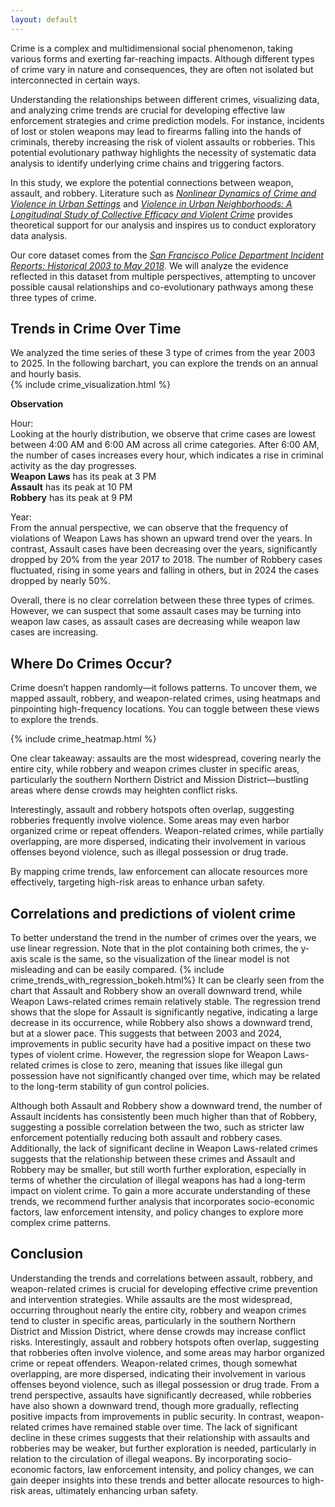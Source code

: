 ```yaml
---
layout: default
---
```


Crime is a complex and multidimensional social phenomenon, taking various forms and exerting far-reaching impacts. Although different types of crime vary in nature and consequences, they are often not isolated but interconnected in certain ways.  

Understanding the relationships between different crimes, visualizing data, and analyzing crime trends are crucial for developing effective law enforcement strategies and crime prediction models. For instance, incidents of lost or stolen weapons may lead to firearms falling into the hands of criminals, thereby increasing the risk of violent assaults or robberies. This potential evolutionary pathway highlights the necessity of systematic data analysis to identify underlying crime chains and triggering factors.  

In this study, we explore the potential connections between weapon, assault, and robbery. Literature such as [_Nonlinear Dynamics of Crime and Violence in Urban Settings_](https://jasss.soc.surrey.ac.uk/15/1/2.html) and [_Violence in Urban Neighborhoods: A Longitudinal Study of Collective Efficacy and Violent Crime_](https://doi-org.proxy.findit.cvt.dk/10.1007/s10940-016-9311-z) provides theoretical support for our analysis and inspires us to conduct exploratory data analysis.  

Our core dataset comes from the [_San Francisco Police Department Incident Reports: Historical 2003 to May 2018_](https://data.sfgov.org/Public-Safety/Police-Department-Incident-Reports-Historical-2003/tmnf-yvry). We will analyze the evidence reflected in this dataset from multiple perspectives, attempting to uncover possible causal relationships and co-evolutionary pathways among these three types of crime.  


## Trends in Crime Over Time
We analyzed the time series of these 3 type of crimes from the year 2003 to 2025. In the following barchart, you can explore the trends on an annual and hourly basis.
<br>
{% include crime_visualization.html %}

**Observation**

Hour: <br>
Looking at the hourly distribution, we observe that crime cases are lowest between 4:00 AM and 6:00 AM across all crime categories. After 6:00 AM, the number of cases increases every hour, which indicates a rise in criminal activity as the day progresses.
<br>
**Weapon Laws** has its peak at 3 PM <br>
**Assault** has its peak at 10 PM <br>
**Robbery** has its peak at 9 PM <br>

Year: <br>
From the annual perspective, we can observe that the frequency of violations of Weapon Laws has shown an upward trend over the years. In contrast, Assault cases have been  decreasing over the years, significantly dropped by 20% from the year 2017 to 2018.
The number of Robbery cases fluctuated, rising in some years and falling in others, but in 2024 the cases dropped by nearly 50%.<br>

Overall, there is no clear correlation between these three types of crimes. However, we can suspect that some assault cases may be turning into weapon law cases, as assault cases are decreasing while weapon law cases are increasing.

## Where Do Crimes Occur?

Crime doesn’t happen randomly—it follows patterns. To uncover them, we mapped assault, robbery, and weapon-related crimes, using heatmaps and pinpointing high-frequency locations. You can toggle between these views to explore the trends.

{% include crime_heatmap.html %}

One clear takeaway: assaults are the most widespread, covering nearly the entire city, while robbery and weapon crimes cluster in specific areas, particularly the southern Northern District and Mission District—bustling areas where dense crowds may heighten conflict risks.

Interestingly, assault and robbery hotspots often overlap, suggesting robberies frequently involve violence. Some areas may even harbor organized crime or repeat offenders. Weapon-related crimes, while partially overlapping, are more dispersed, indicating their involvement in various offenses beyond violence, such as illegal possession or drug trade.

By mapping crime trends, law enforcement can allocate resources more effectively, targeting high-risk areas to enhance urban safety.

## Correlations and predictions of violent crime
To better understand the trend in the number of crimes over the years, we use linear regression. Note that in the plot containing both crimes, the y-axis scale is the same, so the visualization of the linear model is not misleading and can be easily compared.
{% include crime_trends_with_regression_bokeh.html%}
It can be clearly seen from the chart that Assault and Robbery show an overall downward trend, while Weapon Laws-related crimes remain relatively stable. The regression trend shows that the slope for Assault is significantly negative, indicating a large decrease in its occurrence, while Robbery also shows a downward trend, but at a slower pace. This suggests that between 2003 and 2024, improvements in public security have had a positive impact on these two types of violent crime. However, the regression slope for Weapon Laws-related crimes is close to zero, meaning that issues like illegal gun possession have not significantly changed over time, which may be related to the long-term stability of gun control policies.

Although both Assault and Robbery show a downward trend, the number of Assault incidents has consistently been much higher than that of Robbery, suggesting a possible correlation between the two, such as stricter law enforcement potentially reducing both assault and robbery cases. Additionally, the lack of significant decline in Weapon Laws-related crimes suggests that the relationship between these crimes and Assault and Robbery may be smaller, but still worth further exploration, especially in terms of whether the circulation of illegal weapons has had a long-term impact on violent crime. To gain a more accurate understanding of these trends, we recommend further analysis that incorporates socio-economic factors, law enforcement intensity, and policy changes to explore more complex crime patterns.


## Conclusion 
Understanding the trends and correlations between assault, robbery, and weapon-related crimes is crucial for developing effective crime prevention and intervention strategies. While assaults are the most widespread, occurring throughout nearly the entire city, robbery and weapon crimes tend to cluster in specific areas, particularly in the southern Northern District and Mission District, where dense crowds may increase conflict risks. Interestingly, assault and robbery hotspots often overlap, suggesting that robberies often involve violence, and some areas may harbor organized crime or repeat offenders. Weapon-related crimes, though somewhat overlapping, are more dispersed, indicating their involvement in various offenses beyond violence, such as illegal possession or drug trade. From a trend perspective, assaults have significantly decreased, while robberies have also shown a downward trend, though more gradually, reflecting positive impacts from improvements in public security. In contrast, weapon-related crimes have remained stable over time. The lack of significant decline in these crimes suggests that their relationship with assaults and robberies may be weaker, but further exploration is needed, particularly in relation to the circulation of illegal weapons. By incorporating socio-economic factors, law enforcement intensity, and policy changes, we can gain deeper insights into these trends and better allocate resources to high-risk areas, ultimately enhancing urban safety.